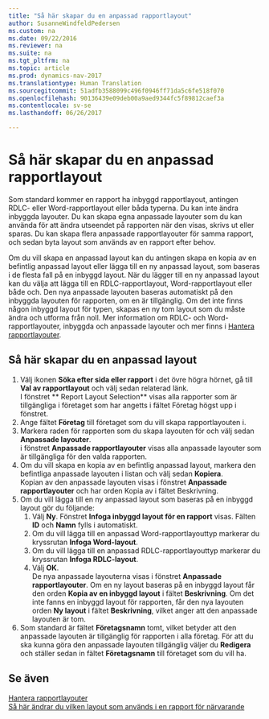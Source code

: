 ```yaml
---
title: "Så här skapar du en anpassad rapportlayout"
author: SusanneWindfeldPedersen
ms.custom: na
ms.date: 09/22/2016
ms.reviewer: na
ms.suite: na
ms.tgt_pltfrm: na
ms.topic: article
ms.prod: dynamics-nav-2017
ms.translationtype: Human Translation
ms.sourcegitcommit: 51adfb3588099c496f0946ff71da5c6fe518f070
ms.openlocfilehash: 90136439e09deb00a9aed9344fc5f89812caef3a
ms.contentlocale: sv-se
ms.lasthandoff: 06/26/2017

---
```


# <a name="how-to-create-a-custom-report-layout"></a>Så här skapar du en anpassad rapportlayout
Som standard kommer en rapport ha inbyggd rapportlayout, antingen RDLC- eller Word-rapportlayout eller båda typerna. Du kan inte ändra inbyggda layouter. Du kan skapa egna anpassade layouter som du kan använda för att ändra utseendet på rapporten när den visas, skrivs ut eller sparas. Du kan skapa flera anpassade rapportlayouter för samma rapport, och sedan byta layout som används av en rapport efter behov.

Om du vill skapa en anpassad layout kan du antingen skapa en kopia av en befintlig anpassad layout eller lägga till en ny anpassad layout, som baseras i de flesta fall på en inbyggd layout. När du lägger till en ny anpassad layout kan du välja att lägga till en RDLC-rapportlayout, Word-rapportlayout eller både och. Den nya anpassade layouten baseras automatiskt på den inbyggda layouten för rapporten, om en är tillgänglig. Om det inte finns någon inbyggd layout för typen, skapas en ny tom layout som du måste ändra och utforma från noll. Mer information om RDLC- och Word-rapportlayouter, inbyggda och anpassade layouter och mer finns i [Hantera rapportlayouter](ui-manage-report-layouts.md).  

## <a name="to-create-a-custom-layout"></a>Så här skapar du en anpassad layout
1. Välj ikonen **Söka efter sida eller rapport** i det övre högra hörnet, gå till **Val av rapportlayout** och välj sedan relaterad länk.  
I fönstret ** Report Layout Selection** visas alla rapporter som är tillgängliga i företaget som har angetts i fältet Företag högst upp i fönstret.
2. Ange fältet **Företag** till företaget som du vill skapa rapportlayouten i.
3. Markera raden för rapporten som du skapa layouten för och välj sedan **Anpassade layouter**.  
i fönstret **Anpassade rapportlayouter** visas alla anpassade layouter som är tillgängliga för den valda rapporten.
4. Om du vill skapa en kopia av en befintlig anpassad layout, markera den befintliga anpassade layouten i listan och välj sedan **Kopiera**.  
Kopian av den anpassade layouten visas i fönstret **Anpassade rapportlayouter** och har orden Kopia av i fältet Beskrivning.
5. Om du vill lägga till en ny anpassad layout som baseras på en inbyggd layout gör du följande:  
    1. Välj **Ny**. Fönstret **Infoga inbyggd layout för en rapport** visas. Fälten **ID** och **Namn** fylls i automatiskt.
    2. Om du vill lägga till en anpassad Word-rapportlayouttyp markerar du kryssrutan **Infoga Word-layout**.
    3. Om du vill lägga till en anpassad RDLC-rapportlayouttyp markerar du kryssrutan **Infoga RDLC-layout**.
    4. Välj **OK**.  
    De nya anpassade layouterna visas i fönstret **Anpassade rapportlayouter**. Om en ny layout baseras på en inbyggd layout får den orden **Kopia av en inbyggd layout** i fältet **Beskrivning**. Om det inte fanns en inbyggd layout för rapporten, får den nya layouten orden **Ny layout** i fältet **Beskrivning**, vilket anger att den anpassade layouten är tom.
6. Som standard är fältet **Företagsnamn** tomt, vilket betyder att den anpassade layouten är tillgänglig för rapporten i alla företag. För att du ska kunna göra den anpassade layouten tillgänglig väljer du **Redigera** och ställer sedan in fältet **Företagsnamn** till företaget som du vill ha.

## <a name="see-also"></a>Se även
[Hantera rapportlayouter](ui-manage-report-layouts.md)  
[Så här ändrar du vilken layout som används i en rapport för närvarande](ui-how-change-layout-currently-used-report.md)

